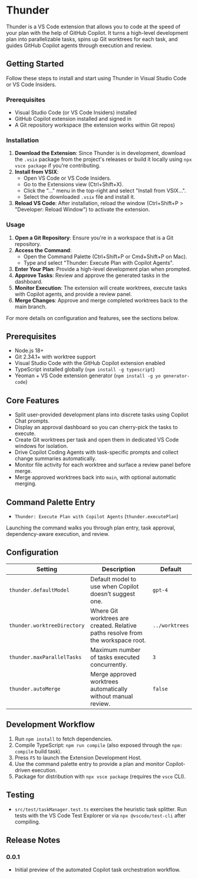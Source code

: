 # Thunder

Thunder is a VS Code extension that allows you to code at the speed of your plan with the help of GitHub Copilot. It turns a high-level development plan into parallelizable tasks, spins up Git worktrees for each task, and guides GitHub Copilot agents through execution and review.

## Getting Started

Follow these steps to install and start using Thunder in Visual Studio Code or VS Code Insiders.

### Prerequisites

- Visual Studio Code (or VS Code Insiders) installed
- GitHub Copilot extension installed and signed in
- A Git repository workspace (the extension works within Git repos)

### Installation

1. **Download the Extension**: Since Thunder is in development, download the `.vsix` package from the project's releases or build it locally using `npx vsce package` if you're contributing.
2. **Install from VSIX**:
   - Open VS Code or VS Code Insiders.
   - Go to the Extensions view (Ctrl+Shift+X).
   - Click the "..." menu in the top-right and select "Install from VSIX...".
   - Select the downloaded `.vsix` file and install it.
3. **Reload VS Code**: After installation, reload the window (Ctrl+Shift+P > "Developer: Reload Window") to activate the extension.

### Usage

1. **Open a Git Repository**: Ensure you're in a workspace that is a Git repository.
2. **Access the Command**:
   - Open the Command Palette (Ctrl+Shift+P or Cmd+Shift+P on Mac).
   - Type and select "Thunder: Execute Plan with Copilot Agents".
3. **Enter Your Plan**: Provide a high-level development plan when prompted.
4. **Approve Tasks**: Review and approve the generated tasks in the dashboard.
5. **Monitor Execution**: The extension will create worktrees, execute tasks with Copilot agents, and provide a review panel.
6. **Merge Changes**: Approve and merge completed worktrees back to the main branch.

For more details on configuration and features, see the sections below.

## Prerequisites

- Node.js 18+
- Git 2.34.1+ with worktree support
- Visual Studio Code with the GitHub Copilot extension enabled
- TypeScript installed globally (`npm install -g typescript`)
- Yeoman + VS Code extension generator (`npm install -g yo generator-code`)

## Core Features

- Split user-provided development plans into discrete tasks using Copilot Chat prompts.
- Display an approval dashboard so you can cherry-pick the tasks to execute.
- Create Git worktrees per task and open them in dedicated VS Code windows for isolation.
- Drive Copilot Coding Agents with task-specific prompts and collect change summaries automatically.
- Monitor file activity for each worktree and surface a review panel before merge.
- Merge approved worktrees back into `main`, with optional automatic merging.

## Command Palette Entry

- `Thunder: Execute Plan with Copilot Agents` (`thunder.executePlan`)

Launching the command walks you through plan entry, task approval, dependency-aware execution, and review.

## Configuration

| Setting | Description | Default |
| --- | --- | --- |
| `thunder.defaultModel` | Default model to use when Copilot doesn’t suggest one. | `gpt-4` |
| `thunder.worktreeDirectory` | Where Git worktrees are created. Relative paths resolve from the workspace root. | `../worktrees` |
| `thunder.maxParallelTasks` | Maximum number of tasks executed concurrently. | `3` |
| `thunder.autoMerge` | Merge approved worktrees automatically without manual review. | `false` |

## Development Workflow

1. Run `npm install` to fetch dependencies.
2. Compile TypeScript: `npm run compile` (also exposed through the `npm: compile` build task).
3. Press `F5` to launch the Extension Development Host.
4. Use the command palette entry to provide a plan and monitor Copilot-driven execution.
5. Package for distribution with `npx vsce package` (requires the `vsce` CLI).

## Testing

- `src/test/taskManager.test.ts` exercises the heuristic task splitter. Run tests with the VS Code Test Explorer or via `npx @vscode/test-cli` after compiling.

## Release Notes

### 0.0.1

- Initial preview of the automated Copilot task orchestration workflow.
